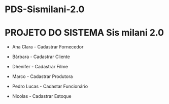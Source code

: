 # PDS-Sismilani-2.0

# PROJETO DO SISTEMA Sis milani 2.0 

- Ana Clara - Cadastrar Fornecedor

- Bárbara - Cadastrar Cliente

- Dhenifer - Cadastrar Filme

- Marco - Cadastrar Produtora

- Pedro Lucas - Cadastar Funcionário

- Nicolas - Cadastrar Estoque
